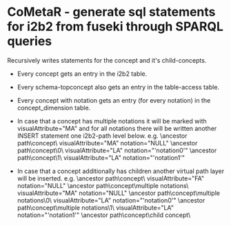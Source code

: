 # CoMetaR - generate sql statements for i2b2 from fuseki through SPARQL queries

Recursively writes statements for the concept and it's child-concepts.

* Every concept gets an entry in the i2b2 table.
* Every schema-topconcept also gets an entry in the table-access table.
* Every concept with notation gets an entry (for every notation) in the concept_dimension table.

* In case that a concept has multiple notations it will be marked with visualAttribute="MA" 
and for all notations there will be written another INSERT statement one i2b2-path level below.
e.g. 
\ancestor path\concept\	visualAttribute="MA" notation="NULL"
\ancestor path\concept\0\ visualAttribute="LA" notation="'notation0'"
 \ancestor path\concept\1\						        visualAttribute="LA"	notation="'notation1'"
* In case that a concept additionally has children another virtual path layer will be inserted.
e.g. 
\ancestor path\concept\ visualAttribute="FA" notation="NULL"
\ancestor path\concept\multiple notations\ visualAttribute="MA" notation="NULL"
\ancestor path\concept\multiple notations\0\ visualAttribute="LA"  notation="'notation0'"
\ancestor path\concept\multiple notations\1\ visualAttribute="LA" notation="'notation1'"
\ancestor path\concept\child concept\	